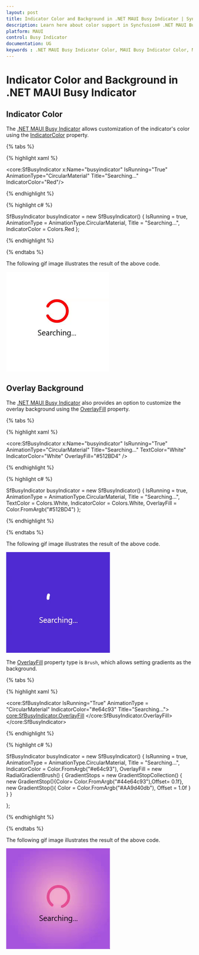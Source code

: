```yaml
---
layout: post
title: Indicator Color and Background in .NET MAUI Busy Indicator | Syncfusion®
description: Learn here about color support in Syncfusion® .NET MAUI Busy Indicator control (SfBusyIndicator) and more.
platform: MAUI
control: Busy Indicator
documentation: UG
keywords : .NET MAUI Busy Indicator Color, MAUI Busy Indicator Color, MAUI Busy Indicator Customize.
---
```


# Indicator Color and Background in .NET MAUI Busy Indicator

## Indicator Color

The [.NET MAUI Busy Indicator](https://help.syncfusion.com/cr/maui/Syncfusion.Maui.Core.SfBusyIndicator.html?tabs=tabid-1) allows customization of the indicator's color using the [IndicatorColor](https://help.syncfusion.com/cr/maui/Syncfusion.Maui.Core.SfBusyIndicator.html#Syncfusion_Maui_Core_SfBusyIndicator_IndicatorColor) property.

{% tabs %}

{% highlight xaml %}

    
<core:SfBusyIndicator x:Name="busyindicator"
                      IsRunning="True"
                      AnimationType="CircularMaterial"
                      Title="Searching..."
                      IndicatorColor="Red"/>           
 
{% endhighlight %}

{% highlight c# %}

SfBusyIndicator busyIndicator = new SfBusyIndicator()
{
    IsRunning = true,
    AnimationType = AnimationType.CircularMaterial,
    Title = "Searching...",
    IndicatorColor = Colors.Red
};

{% endhighlight %}

{% endtabs %}

The following gif image illustrates the result of the above code.

![Indicator Color](Images/IndicatorColor/IndicatorColor.gif)

## Overlay Background

The [.NET MAUI Busy Indicator](https://help.syncfusion.com/cr/maui/Syncfusion.Maui.Core.SfBusyIndicator.html) also provides an option to customize the overlay background using the [OverlayFill](https://help.syncfusion.com/cr/maui/Syncfusion.Maui.Core.SfBusyIndicator.html#Syncfusion_Maui_Core_SfBusyIndicator_OverlayFill) property.

{% tabs %}

{% highlight xaml %}

<core:SfBusyIndicator x:Name="busyindicator"
                      IsRunning="True"
                      AnimationType="CircularMaterial"
                      Title="Searching..."
                      TextColor="White"
                      IndicatorColor="White"
                      OverlayFill="#512BD4" />       

{% endhighlight %}

{% highlight c# %}

SfBusyIndicator busyIndicator = new SfBusyIndicator()
{
    IsRunning = true,
    AnimationType = AnimationType.CircularMaterial,
    Title = "Searching...",
    TextColor = Colors.White,
    IndicatorColor = Colors.White,
    OverlayFill = Color.FromArgb("#512BD4")
};
 
{% endhighlight %}

{% endtabs %}

The following gif image illustrates the result of the above code.

![Overlay Fill](Images/IndicatorColor/OverlayFillColor.gif)

The [OverlayFill](https://help.syncfusion.com/cr/maui/Syncfusion.Maui.Core.SfBusyIndicator.html#Syncfusion_Maui_Core_SfBusyIndicator_OverlayFill) property type is `Brush`, which allows setting gradients as the background.

{% tabs %}

{% highlight xaml %}

<core:SfBusyIndicator IsRunning="True" 
                      AnimationType = "CircularMaterial"
                      IndicatorColor="#e64c93" 
                      Title="Searching...">
    <core:SfBusyIndicator.OverlayFill>
        <RadialGradientBrush>
            <GradientStop Color="#44e64c93"
                Offset="0.1" />
            <GradientStop Color="#AA9d40db"
                Offset="1.0" />
        </RadialGradientBrush>
    </core:SfBusyIndicator.OverlayFill>
</core:SfBusyIndicator>  

{% endhighlight %}

{% highlight c# %}
  
SfBusyIndicator busyIndicator = new SfBusyIndicator()
{
    IsRunning = true,
    AnimationType = AnimationType.CircularMaterial,
    Title = "Searching...",
    IndicatorColor = Color.FromArgb("#e64c93"),
    OverlayFill = new RadialGradientBrush()
    {
        GradientStops = new GradientStopCollection()
                            {
                                new GradientStop(){Color= Color.FromArgb("#44e64c93"),Offset= 0.1f},
                                new GradientStop(){ Color = Color.FromArgb("#AA9d40db"), Offset = 1.0f }
                            }
    }

};

{% endhighlight %}

{% endtabs %}

The following gif image illustrates the result of the above code.

![Overlay Fill](Images/IndicatorColor/OverlayFillBrush.gif)

